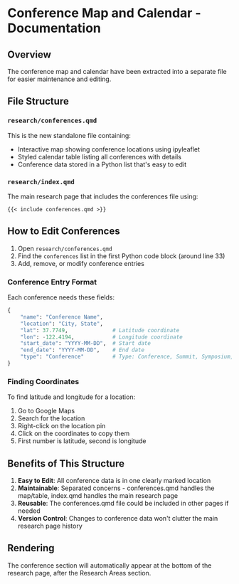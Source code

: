 # Conference Map and Calendar - Documentation

## Overview
The conference map and calendar have been extracted into a separate file for easier maintenance and editing.

## File Structure

### `research/conferences.qmd`
This is the new standalone file containing:
- Interactive map showing conference locations using ipyleaflet
- Styled calendar table listing all conferences with details
- Conference data stored in a Python list that's easy to edit

### `research/index.qmd`
The main research page that includes the conferences file using:
```
{{< include conferences.qmd >}}
```

## How to Edit Conferences

1. Open `research/conferences.qmd`
2. Find the `conferences` list in the first Python code block (around line 33)
3. Add, remove, or modify conference entries

### Conference Entry Format
Each conference needs these fields:
```python
{
    "name": "Conference Name",
    "location": "City, State",
    "lat": 37.7749,              # Latitude coordinate
    "lon": -122.4194,            # Longitude coordinate
    "start_date": "YYYY-MM-DD",  # Start date
    "end_date": "YYYY-MM-DD",    # End date
    "type": "Conference"         # Type: Conference, Summit, Symposium, or Workshop
}
```

### Finding Coordinates
To find latitude and longitude for a location:
1. Go to Google Maps
2. Search for the location
3. Right-click on the location pin
4. Click on the coordinates to copy them
5. First number is latitude, second is longitude

## Benefits of This Structure

1. **Easy to Edit**: All conference data is in one clearly marked location
2. **Maintainable**: Separated concerns - conferences.qmd handles the map/table, index.qmd handles the main research page
3. **Reusable**: The conferences.qmd file could be included in other pages if needed
4. **Version Control**: Changes to conference data won't clutter the main research page history

## Rendering
The conference section will automatically appear at the bottom of the research page, after the Research Areas section.
